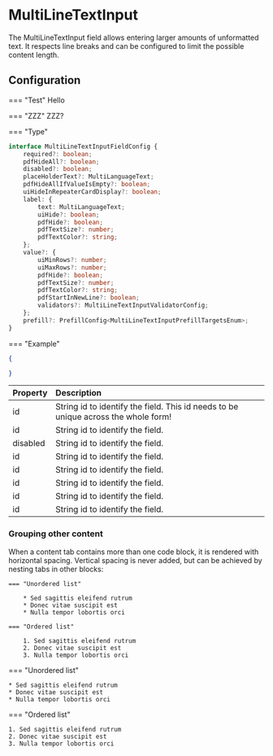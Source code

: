 # MultiLineTextInput

The MultiLineTextInput field allows entering larger amounts of unformatted text. It respects line breaks and can be configured to limit the possible content length.

## Configuration

=== "Test"
  Hello

=== "ZZZ"
  ZZZ?

=== "Type"
  ``` typescript
  interface MultiLineTextInputFieldConfig {
      required?: boolean;
      pdfHideAll?: boolean;
      disabled?: boolean;
      placeHolderText?: MultiLanguageText;
      pdfHideAllIfValueIsEmpty?: boolean;
      uiHideInRepeaterCardDisplay?: boolean;
      label: {
          text: MultiLanguageText;
          uiHide?: boolean;
          pdfHide?: boolean;
          pdfTextSize?: number;
          pdfTextColor?: string;
      };
      value?: {
          uiMinRows?: number;
          uiMaxRows?: number;
          pdfHide?: boolean;
          pdfTextSize?: number;
          pdfTextColor?: string;
          pdfStartInNewLine?: boolean;
          validators?: MultiLineTextInputValidatorConfig;
      };
      prefill?: PrefillConfig<MultiLineTextInputPrefillTargetsEnum>;
  }
  ```

=== "Example"

  ``` json
  {

  }
  ```

| Property | Description               |
| :------- | :-------------------------|
| id       | String id to identify the field. This id needs to be unique across the whole form! |
| id       | String id to identify the field. |
| disabled | String id to identify the field. |
| id       | String id to identify the field. |
| id       | String id to identify the field. |
| id       | String id to identify the field. |
| id       | String id to identify the field. |
| id       | String id to identify the field. |


### Grouping other content

When a content tab contains more than one code block, it is rendered with
horizontal spacing. Vertical spacing is never added, but can be achieved
by nesting tabs in other blocks:

``` title="Content tabs"
=== "Unordered list"

    * Sed sagittis eleifend rutrum
    * Donec vitae suscipit est
    * Nulla tempor lobortis orci

=== "Ordered list"

    1. Sed sagittis eleifend rutrum
    2. Donec vitae suscipit est
    3. Nulla tempor lobortis orci
```

=== "Unordered list"

    * Sed sagittis eleifend rutrum
    * Donec vitae suscipit est
    * Nulla tempor lobortis orci

=== "Ordered list"

    1. Sed sagittis eleifend rutrum
    2. Donec vitae suscipit est
    3. Nulla tempor lobortis orci
